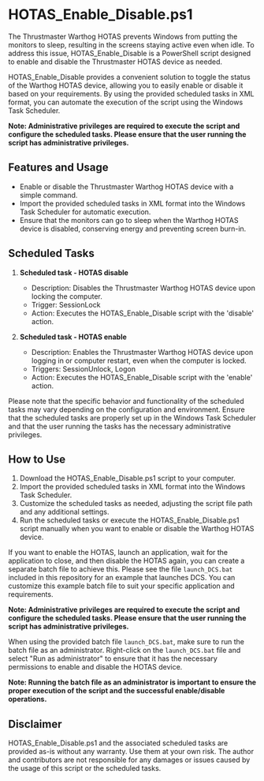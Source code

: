 # HOTAS_Enable_Disable.ps1

The Thrustmaster Warthog HOTAS prevents Windows from putting the monitors to sleep, resulting in the screens staying active even when idle. To address this issue, HOTAS_Enable_Disable is a PowerShell script designed to enable and disable the Thrustmaster HOTAS device as needed.

HOTAS_Enable_Disable provides a convenient solution to toggle the status of the Warthog HOTAS device, allowing you to easily enable or disable it based on your requirements. By using the provided scheduled tasks in XML format, you can automate the execution of the script using the Windows Task Scheduler.

**Note: Administrative privileges are required to execute the script and configure the scheduled tasks. Please ensure that the user running the script has administrative privileges.**

## Features and Usage

- Enable or disable the Thrustmaster Warthog HOTAS device with a simple command.
- Import the provided scheduled tasks in XML format into the Windows Task Scheduler for automatic execution.
- Ensure that the monitors can go to sleep when the Warthog HOTAS device is disabled, conserving energy and preventing screen burn-in.

## Scheduled Tasks

1. **Scheduled task - HOTAS disable**
   - Description: Disables the Thrustmaster Warthog HOTAS device upon locking the computer.
   - Trigger: SessionLock
   - Action: Executes the HOTAS_Enable_Disable script with the 'disable' action.

2. **Scheduled task - HOTAS enable**
   - Description: Enables the Thrustmaster Warthog HOTAS device upon logging in or computer restart, even when the computer is locked.
   - Triggers: SessionUnlock, Logon
   - Action: Executes the HOTAS_Enable_Disable script with the 'enable' action.

Please note that the specific behavior and functionality of the scheduled tasks may vary depending on the configuration and environment. Ensure that the scheduled tasks are properly set up in the Windows Task Scheduler and that the user running the tasks has the necessary administrative privileges.

## How to Use

1. Download the HOTAS_Enable_Disable.ps1 script to your computer.
2. Import the provided scheduled tasks in XML format into the Windows Task Scheduler.
3. Customize the scheduled tasks as needed, adjusting the script file path and any additional settings.
4. Run the scheduled tasks or execute the HOTAS_Enable_Disable.ps1 script manually when you want to enable or disable the Warthog HOTAS device.

If you want to enable the HOTAS, launch an application, wait for the application to close, and then disable the HOTAS again, you can create a separate batch file to achieve this. Please see the file `launch_DCS.bat` included in this repository for an example that launches DCS. You can customize this example batch file to suit your specific application and requirements.

**Note: Administrative privileges are required to execute the script and configure the scheduled tasks. Please ensure that the user running the script has administrative privileges.**

When using the provided batch file `launch_DCS.bat`, make sure to run the batch file as an administrator. Right-click on the `launch_DCS.bat` file and select "Run as administrator" to ensure that it has the necessary permissions to enable and disable the HOTAS device.

**Note: Running the batch file as an administrator is important to ensure the proper execution of the script and the successful enable/disable operations.**

## Disclaimer

HOTAS_Enable_Disable.ps1 and the associated scheduled tasks are provided as-is without any warranty. Use them at your own risk. The author and contributors are not responsible for any damages or issues caused by the usage of this script or the scheduled tasks.
